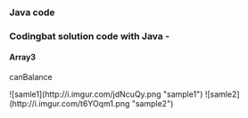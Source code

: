 ### Java code

### Codingbat solution code with Java -
#### Array3
<p>canBalance</p>
![samle1](http://i.imgur.com/jdNcuQy.png "sample1")
![samle2](http://i.imgur.com/t6YOqm1.png "sample2")
